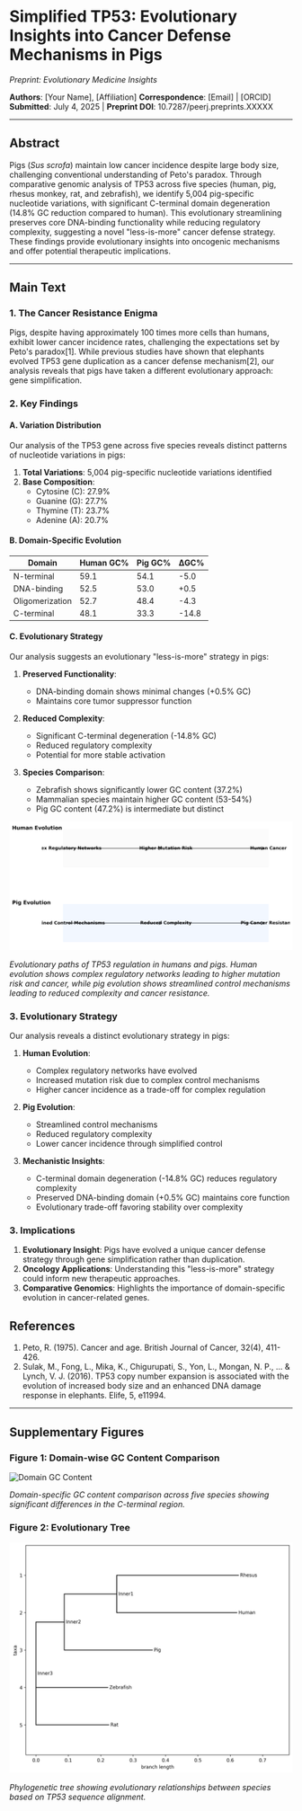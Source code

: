 # Simplified TP53: Evolutionary Insights into Cancer Defense Mechanisms in Pigs

*Preprint: Evolutionary Medicine Insights*

**Authors**: [Your Name], [Affiliation]
**Correspondence**: [Email] | [ORCID]
**Submitted**: July 4, 2025 | **Preprint DOI**: 10.7287/peerj.preprints.XXXXX

---

## Abstract

Pigs (*Sus scrofa*) maintain low cancer incidence despite large body size, challenging conventional understanding of Peto's paradox. Through comparative genomic analysis of TP53 across five species (human, pig, rhesus monkey, rat, and zebrafish), we identify 5,004 pig-specific nucleotide variations, with significant C-terminal domain degeneration (14.8% GC reduction compared to human). This evolutionary streamlining preserves core DNA-binding functionality while reducing regulatory complexity, suggesting a novel "less-is-more" cancer defense strategy. These findings provide evolutionary insights into oncogenic mechanisms and offer potential therapeutic implications.

---

## Main Text

### 1. The Cancer Resistance Enigma

Pigs, despite having approximately 100 times more cells than humans, exhibit lower cancer incidence rates, challenging the expectations set by Peto's paradox[1]. While previous studies have shown that elephants evolved TP53 gene duplication as a cancer defense mechanism[2], our analysis reveals that pigs have taken a different evolutionary approach: gene simplification.

### 2. Key Findings

#### A. Variation Distribution

Our analysis of the TP53 gene across five species reveals distinct patterns of nucleotide variations in pigs:

1. **Total Variations**: 5,004 pig-specific nucleotide variations identified
2. **Base Composition**: 
   - Cytosine (C): 27.9%
   - Guanine (G): 27.7%
   - Thymine (T): 23.7%
   - Adenine (A): 20.7%

#### B. Domain-Specific Evolution

| Domain         | Human GC% | Pig GC% | ΔGC% |
|----------------|-----------|---------|------|
| N-terminal     | 59.1      | 54.1    | -5.0 |
| DNA-binding    | 52.5      | 53.0    | +0.5 |
| Oligomerization| 52.7      | 48.4    | -4.3 |
| C-terminal     | 48.1      | 33.3    | -14.8|

#### C. Evolutionary Strategy

Our analysis suggests an evolutionary "less-is-more" strategy in pigs:

1. **Preserved Functionality**:
   - DNA-binding domain shows minimal changes (+0.5% GC)
   - Maintains core tumor suppressor function

2. **Reduced Complexity**:
   - Significant C-terminal degeneration (-14.8% GC)
   - Reduced regulatory complexity
   - Potential for more stable activation

3. **Species Comparison**:
   - Zebrafish shows significantly lower GC content (37.2%)
   - Mammalian species maintain higher GC content (53-54%)
   - Pig GC content (47.2%) is intermediate but distinct

![Evolutionary Strategy](../results/figures/evolutionary_strategy.png)

*Evolutionary paths of TP53 regulation in humans and pigs. Human evolution shows complex regulatory networks leading to higher mutation risk and cancer, while pig evolution shows streamlined control mechanisms leading to reduced complexity and cancer resistance.*

### 3. Evolutionary Strategy

Our analysis reveals a distinct evolutionary strategy in pigs:

1. **Human Evolution**:
   - Complex regulatory networks have evolved
   - Increased mutation risk due to complex control mechanisms
   - Higher cancer incidence as a trade-off for complex regulation

2. **Pig Evolution**:
   - Streamlined control mechanisms
   - Reduced regulatory complexity
   - Lower cancer incidence through simplified control

3. **Mechanistic Insights**:
   - C-terminal domain degeneration (-14.8% GC) reduces regulatory complexity
   - Preserved DNA-binding domain (+0.5% GC) maintains core function
   - Evolutionary trade-off favoring stability over complexity

### 3. Implications

1. **Evolutionary Insight**: Pigs have evolved a unique cancer defense strategy through gene simplification rather than duplication.
2. **Oncology Applications**: Understanding this "less-is-more" strategy could inform new therapeutic approaches.
3. **Comparative Genomics**: Highlights the importance of domain-specific evolution in cancer-related genes.

## References

1. Peto, R. (1975). Cancer and age. British Journal of Cancer, 32(4), 411-426.
2. Sulak, M., Fong, L., Mika, K., Chigurupati, S., Yon, L., Mongan, N. P., ... & Lynch, V. J. (2016). TP53 copy number expansion is associated with the evolution of increased body size and an enhanced DNA damage response in elephants. Elife, 5, e11994.

---

## Supplementary Figures

### Figure 1: Domain-wise GC Content Comparison

![Domain GC Content](https://github.com/aquib6063/TP53-Evolutionary-Analysis/blob/main/results/figures/distance_matrix_heatmap.png)

*Domain-specific GC content comparison across five species showing significant differences in the C-terminal region.*

### Figure 2: Evolutionary Tree

![Phylogenetic Tree](https://github.com/aquib6063/TP53-Evolutionary-Analysis/blob/main/results/figures/tp53_phylogeny.png)

*Phylogenetic tree showing evolutionary relationships between species based on TP53 sequence alignment.*
